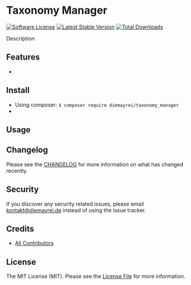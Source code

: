 # Taxonomy Manager

[![Software License][ico-license]](LICENSE.md)
[![Latest Stable Version][ico-githubversion]][link-releases]
[![Total Downloads][ico-downloads]][link-packagist]

Description

## Features

* 

## Install

* Using composer: `$ composer require diemayrei/taxonomy_manager`
* 

## Usage



## Changelog

Please see the [CHANGELOG](CHANGELOG.md) for more information on what has changed recently.

## Security

If you discover any security related issues, please email kontakt@diemayrei.de instead of using the issue tracker.

## Credits

- [All Contributors][link-contributors]

## License

The MIT License (MIT). Please see the [License File](LICENSE.md) for more information.

[ico-license]: https://img.shields.io/badge/license-MIT-brightgreen.svg?style=flat-square
[ico-githubversion]: https://badge.fury.io/gh/dieMAYREI%2Ftaxonomy_manager.svg
[ico-downloads]: https://poser.pugx.org/diemayrei/taxonomy_manager/downloads

[link-releases]: https://github.com/dieMAYREI/taxonomy_manager/releases
[link-contributors]: ../../contributors
[link-packagist]: https://packagist.org/packages/diemayrei/taxonomy_manager
